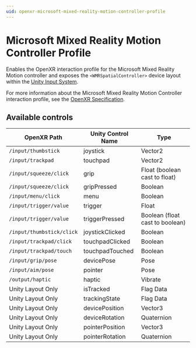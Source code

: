 ```yaml
---
uid: openxr-microsoft-mixed-reality-motion-controller-profile
---
```

# Microsoft Mixed Reality Motion Controller Profile

Enables the OpenXR interaction profile for the Microsoft Mixed Reality Motion controller and exposes the `<WMRSpatialController>` device layout within the [Unity Input System](xref:input-system-index).

For more information about the Microsoft Mixed Reality Motion Controller interaction profile, see the [OpenXR Specification](https://www.khronos.org/registry/OpenXR/specs/1.0/html/xrspec.html#_microsoft_mixed_reality_motion_controller_profile).

## Available controls

| OpenXR Path | Unity Control Name | Type |
|----|----|----|
|`/input/thumbstick`| joystick | Vector2 |
|`/input/trackpad`| touchpad | Vector2 |
|`/input/squeeze/click`| grip | Float (boolean cast to float) |
|`/input/squeeze/click`| gripPressed | Boolean |
|`/input/menu/click`| menu | Boolean |
|`/input/trigger/value`| trigger | Float |
|`/input/trigger/value`| triggerPressed | Boolean (float cast to boolean) |
|`/input/thumbstick/click`| joystickClicked | Boolean |
|`/input/trackpad/click`| touchpadClicked | Boolean |
|`/input/trackpad/touch`| touchpadTouched | Boolean |
|`/input/grip/pose` | devicePose | Pose |
|`/input/aim/pose` | pointer | Pose |
|`/output/haptic` | haptic | Vibrate |
| Unity Layout Only  | isTracked | Flag Data |
| Unity Layout Only  | trackingState | Flag Data |
| Unity Layout Only  | devicePosition | Vector3 |
| Unity Layout Only  | deviceRotation | Quaternion |
| Unity Layout Only  | pointerPosition | Vector3 |
| Unity Layout Only  | pointerRotation | Quaternion |
